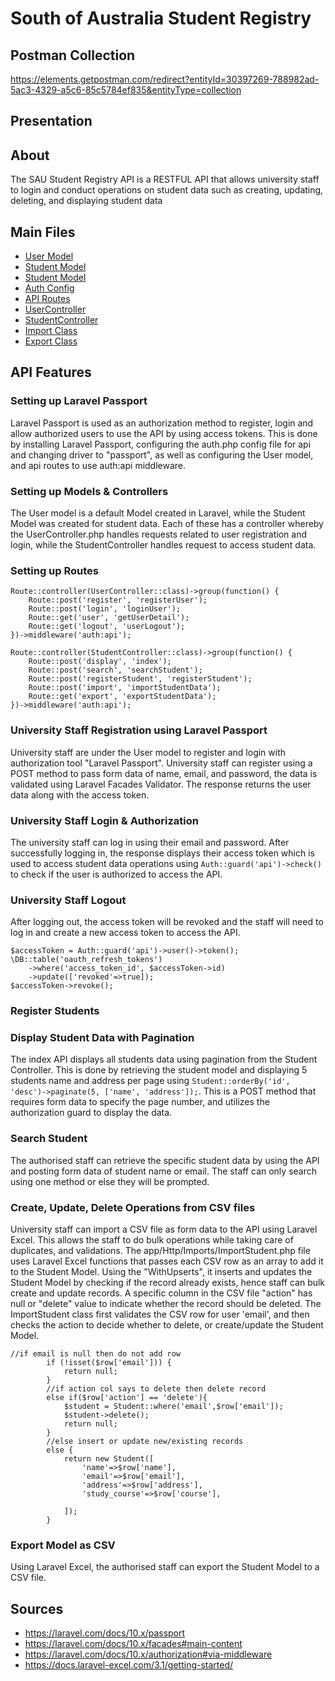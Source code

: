 # South of Australia Student Registry
## Postman Collection
https://elements.getpostman.com/redirect?entityId=30397269-788982ad-5ac3-4329-a5c6-85c5784ef835&entityType=collection

## Presentation

## About
The SAU Student Registry API is a RESTFUL API that allows university staff to login and conduct operations on student data such as creating, updating, deleting, and displaying student data 

## Main Files
* [User Model](app/Models/User.php)
* [Student Model](app/Models/Student.php)
* [Student Model](app/Models/Student.php)
* [Auth Config](config/auth.php)
* [API Routes](routes/api.php)
* [UserController](app/Http/Controllers/API/UserController.php)
* [StudentController](app/Http/Controllers/API/StudentController.php)
* [Import Class](app/Imports/ImportStudent.php)
* [Export Class](app/Exports/ExportStudent.php)

## API Features

### Setting up Laravel Passport
Laravel Passport is used as an authorization method to register, login and allow authorized users to use the API by using access tokens. This is done by installing Laravel Passport, configuring the auth.php config file for api and changing driver to "passport", as well as configuring the User model, and api routes to use auth:api middleware. 

### Setting up Models & Controllers
The User model is a default Model created in Laravel, while the Student Model was created for student data. Each of these has a controller whereby the UserController.php handles requests related to user registration and login, while the StudentController handles request to access student data.

### Setting up Routes
```
Route::controller(UserController::class)->group(function() {
    Route::post('register', 'registerUser');
    Route::post('login', 'loginUser');
    Route::get('user', 'getUserDetail');
    Route::get('logout', 'userLogout');
})->middleware('auth:api');

Route::controller(StudentController::class)->group(function() {
    Route::post('display', 'index');
    Route::post('search', 'searchStudent');
    Route::post('registerStudent', 'registerStudent');
    Route::post('import', 'importStudentData');
    Route::get('export', 'exportStudentData');
})->middleware('auth:api');
```

### University Staff Registration using Laravel Passport
University staff are under the User model to register and login with authorization tool "Laravel Passport". University staff can register using a POST method to pass form data of name, email, and password, the data is validated using Laravel Facades Validator. The response returns the user data along with the access token.

### University Staff Login & Authorization
The university staff can log in using their email and password. After successfully logging in, the response displays their access token which is used to access student data operations using ```Auth::guard('api')->check()``` to check if the user is authorized to access the API.

### University Staff Logout
After logging out, the access token will be revoked and the staff will need to log in and create a new access token to access the API.
```
$accessToken = Auth::guard('api')->user()->token();
\DB::table('oauth_refresh_tokens')
    ->where('access_token_id', $accessToken->id)
    ->update(['revoked'=>true]);
$accessToken->revoke();
```
### Register Students

### Display Student Data with Pagination
The index API displays all students data using pagination from the Student Controller. This is done by retrieving the student model and displaying 5 students name and address per page using ```Student::orderBy('id', 'desc')->paginate(5, ['name', 'address']);```. This is a POST method that requires form data to specify the page number, and utilizes the authorization guard to display the data.

### Search Student
The authorised staff can retrieve the specific student data by using the API and posting form data of student name or email. The staff can only search using one method or else they will be prompted.

### Create, Update, Delete Operations from CSV files
University staff can import a CSV file as form data to the API using Laravel Excel. This allows the staff to do bulk operations while taking care of duplicates, and validations. The app/Http/Imports/ImportStudent.php file uses Laravel Excel functions that passes each CSV row as an array to add it to the Student Model. Using the "WithUpserts", it inserts and updates the Student Model by checking if the record already exists, hence staff can bulk create and update records. A specific column in the CSV file "action" has null or "delete" value to indicate whether the record should be deleted. The ImportStudent class first validates the CSV row for user 'email', and then checks the action to decide whether to delete, or create/update the Student Model. 
```
//if email is null then do not add row
        if (!isset($row['email'])) {
            return null;
        }
        //if action col says to delete then delete record
        else if($row['action'] == 'delete'){
            $student = Student::where('email',$row['email']);
            $student->delete();
            return null;
        }
        //else insert or update new/existing records
        else {
            return new Student([
                'name'=>$row['name'],
                'email'=>$row['email'],
                'address'=>$row['address'],
                'study_course'=>$row['course'],

            ]);
        }
```
### Export Model as CSV
Using Laravel Excel, the authorised staff can export the Student Model to a CSV file.

## Sources
* https://laravel.com/docs/10.x/passport
* https://laravel.com/docs/10.x/facades#main-content
* https://laravel.com/docs/10.x/authorization#via-middleware
* https://docs.laravel-excel.com/3.1/getting-started/
